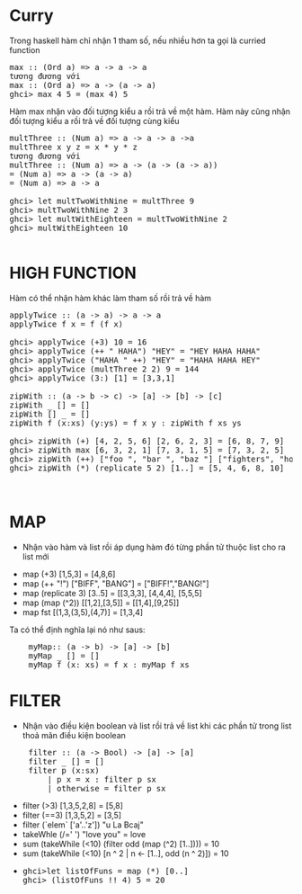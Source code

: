 # Curry
Trong haskell hàm chỉ nhận 1 tham số, nếu nhiều hơn ta gọi là curried function
<pre>
max :: (Ord a) => a -> a -> a
tương đương với
max :: (Ord a) => a -> (a -> a)
ghci> max 4 5 = (max 4) 5
</pre>
Hàm max nhận vào đối tượng kiểu a rồi trả về một hàm. Hàm này cũng nhận đối tượng kiểu a rồi trả về đối tượng cùng kiểu
<pre>
multThree :: (Num a) => a -> a -> a ->a 
multThree x y z = x * y * z
tương đương với
multThree :: (Num a) => a -> (a -> (a -> a)) 
= (Num a) => a -> (a -> a) 
= (Num a) => a -> a

ghci> let multTwoWithNine = multThree 9
ghci> multTwoWithNine 2 3
ghci> let multWithEighteen = multTwoWithNine 2
ghci> multWithEighteen 10

</pre>

# HIGH FUNCTION
Hàm có thể nhận hàm khác làm tham số rồi trả về hàm
<pre>
applyTwice :: (a -> a) -> a -> a
applyTwice f x = f (f x)

ghci> applyTwice (+3) 10 = 16
ghci> applyTwice (++ " HAHA") "HEY" = "HEY HAHA HAHA"
ghci> applyTwice ("HAHA " ++) "HEY" = "HAHA HAHA HEY"
ghci> applyTwice (multThree 2 2) 9 = 144
ghci> applyTwice (3:) [1] = [3,3,1]

zipWith :: (a -> b -> c) -> [a] -> [b] -> [c]
zipWith _ [] = []
zipWith [] _ = []
zipWith f (x:xs) (y:ys) = f x y : zipWith f xs ys

ghci> zipWith (+) [4, 2, 5, 6] [2, 6, 2, 3] = [6, 8, 7, 9]
ghci> zipWith max [6, 3, 2, 1] [7, 3, 1, 5] = [7, 3, 2, 5]
ghci> zipWith (++) ["foo ", "bar ", "baz "] ["fighters", "hoppers", "aldrin"] = ["foo fighters", "bar hoppers"]
ghci> zipWith (*) (replicate 5 2) [1..] = [5, 4, 6, 8, 10]


</pre>

# MAP
- Nhận vào hàm và list rồi áp dụng hàm đó từng phần tử thuộc list cho ra list mới
<ul>
    <li>map (+3) [1,5,3] = [4,8,6]</li>
    <li>map (++ "!") ["BIFF", "BANG"] = ["BIFF!","BANG!"]</li>
    <li>map (replicate 3) [3..5] = [[3,3,3], [4,4,4], [5,5,5]</li>
    <li>map (map (^2)) [[1,2],[3,5]] = [[1,4],[9,25]]</li>
    <li>map fst [(1,3,(3,5),(4,7)] = [1,3,4]</li>
</ul>
Ta có thể định nghĩa lại nó như saus:
<pre>
    myMap:: (a -> b) -> [a] -> [b]
    myMap _ [] = []
    myMap f (x: xs) = f x : myMap f xs
</pre>

# FILTER
- Nhận vào điều kiện boolean và list rồi trả về list khi các phần tử trong list thoả mãn điều kiện boolean

<pre>
    filter :: (a -> Bool) -> [a] -> [a]
    filter _ [] = []
    filter p (x:sx)
        | p x = x : filter p sx
        | otherwise = filter p sx
</pre>
<ul>
<li>filter (>3) [1,3,5,2,8] = [5,8]</li>
<li>filter (==3) [1,3,5,2] = [3,5]</li>
<li>filter (`elem` ['a'..'z']) "u La Bcaj"</li>
<li>takeWhle (/=' ') "love you" = love </li>
<li>sum (takeWhile (<10) (filter odd (map (^2) [1..]))) = 10</li>
<li>sum (takeWhile (<10) [n ^ 2 | n <- [1..], odd (n ^ 2)]) = 10 </li>
<li>
<pre>ghci>let listOfFuns = map (*) [0..]
ghci> (listOfFuns !! 4) 5 = 20
</pre>
</ul>



